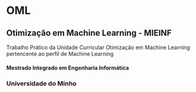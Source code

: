 # OML

## Otimização em Machine Learning - MIEINF

Trabalho Prático da Unidade Curricular Otimização em Machine Learning pertencente ao perfil de Machine Learning

#### Mestrado Integrado em Engenharia Informática 

### Universidade do Minho
